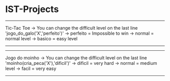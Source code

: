 # IST-Projects

***********************************************************************************************************************************************************************************
Tic-Tac Toe -> You can change the difficult level on the last line 'jogo_do_galo('X','perfeito')' -> perfeito = Impossible to win
                                                                                                  -> normal = normal level
                                                                                                  -> basico = easy level
***********************************************************************************************************************************************************************************
                                                                                                  

*********************************************************************************************************************************************************************************** 
Jogo do moinho -> You can change the difficult level on the last line 'moinho(cria_peca('X'),'dificil')' -> dificil = very hard
                                                                                                         -> normal = medium level
                                                                                                         -> facil = very easy
***********************************************************************************************************************************************************************************

